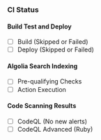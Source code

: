 ### CI Status

#### Build Test and Deploy
- [ ] Build (Skipped or Failed)
- [ ] Deploy (Skipped or Failed)

#### Algolia Search Indexing
- [ ] Pre-qualifying Checks
- [ ] Action Execution

#### Code Scanning Results
- [ ] CodeQL (No new alerts)
- [ ] CodeQL Advanced (Ruby)
